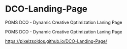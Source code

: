 # DCO-Landing-Page
POMS DCO - Dynamic Creative Optimization Laning Page

POMS DCO - Dynamic Creative Optimization Laning Page

https://pixelzsoldos.github.io/DCO-Landing-Page/
